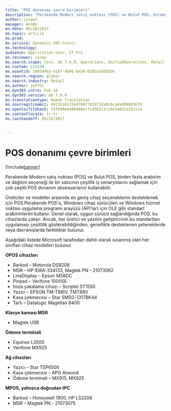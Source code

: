 ```yaml
---
title: "POS donanımı çevre birimleri"
description: "Perakende Modern satış noktası (POS) ve Bulut POS, birden fazla arabirim ve dağıtım seçeneği ile bir satıcının çeşitlik iş senaryolarını sağlamak için çok çeşitli POS donanım aksesuarlarını kullanabilir."
author: josaw1
manager: AnnBe
ms.date: 06/20/2017
ms.topic: article
ms.prod: 
ms.service: dynamics-365-retail
ms.technology: 
audience: Application User, IT Pro
ms.reviewer: josaw
ms.search.scope: Core, AX 7.0.0, Operations, UnifiedOperations, Retail
ms.custom: 215234
ms.assetid: 1893d4b3-e1b7-4b66-be58-0102addd5b36
ms.search.region: global
ms.search.industry: Retail
ms.author: jeffbl
ms.dyn365.intro: Feb-16
ms.dyn365.version: AX 7.0.0
ms.translationtype: Human Translation
ms.sourcegitcommit: d421b161216d700f7819f1da8c0ca8ad089b5670
ms.openlocfilehash: f5f090eb406488ecfcd502c2cc6e3a63ca16111a
ms.contentlocale: tr-tr
ms.lasthandoff: 05/25/2017


---
```


# <a name="pos-hardware-peripherals"></a>POS donanımı çevre birimleri

[!include[banner](includes/banner.md)]


Perakende Modern satış noktası (POS) ve Bulut POS, birden fazla arabirim ve dağıtım seçeneği ile bir satıcının çeşitlik iş senaryolarını sağlamak için çok çeşitli POS donanım aksesuarlarını kullanabilir. 

Üreticiler ve modeller arasında en geniş cihaz seçeneklerini desteklemek için POS Perakende POS'u, Windows cihaz sürücüleri ve Windows hizmet noktası uygulama programı arayüzü (API'lar) için OLE gibi standart arabirimlerini kullanır. Genel olarak, uygun sürücü sağlandığında POS, bu cihazlarda çalışır. Ancak, her üretici ve yazılım geliştiricinin bu standartları uygulaması çeşitlilik gösterebildiğinden, genellikle desteklenen yeteneklerde veya davranışlarda farklılıklar bulunur.

Aşağıdaki listede Microsoft tarafından dahili olarak sınanmış olan her sınıftan cihaz modelleri bulunur.

**OPOS cihazları**

-   Barkod – Motorola DS9208
-   MSR – HP IDRA-334133, Magtek PN - 21073062
-   LineDisplay – Epson M58DC
-   Pinpad – Verifone 1000SE
-   İmza yakalama cihazı – Scriptel ST1550
-   Yazıcı – EPSON TM-T88IV, TMT88V
-   Kasa çekmecesi – Star SMD2-1317BK44
-   Tartı – Datalogic Magellan 8400

**Klavye kaması MSR**

-   Magtek USB

**Ödeme terminali**

-   Equinox L3500
-   Verifone MX925

**Ağ cihazları**

-   Yazıcı – Star TSP650II
-   Kasa çekmecesi – APG Atwood
-   Ödeme terminali – MX915, MX925

**MPOS, yalnızca doğrudan IPC**

-   Barkod – Honeywell 1900, HP LS2208
-   MSR – Magtek PN - 21073075





